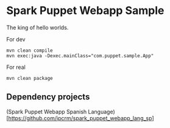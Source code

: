 Spark Puppet Webapp Sample
==========================

The king of hello worlds.


For dev
```
mvn clean compile
mvn exec:java -Dexec.mainClass="com.puppet.sample.App"
```
  

For real
```
mvn clean package
```
  
  

Dependency projects
-------------------
(Spark Puppet Webapp Spanish Language)[https://github.com/ipcrm/spark_puppet_webapp_lang_sp]



